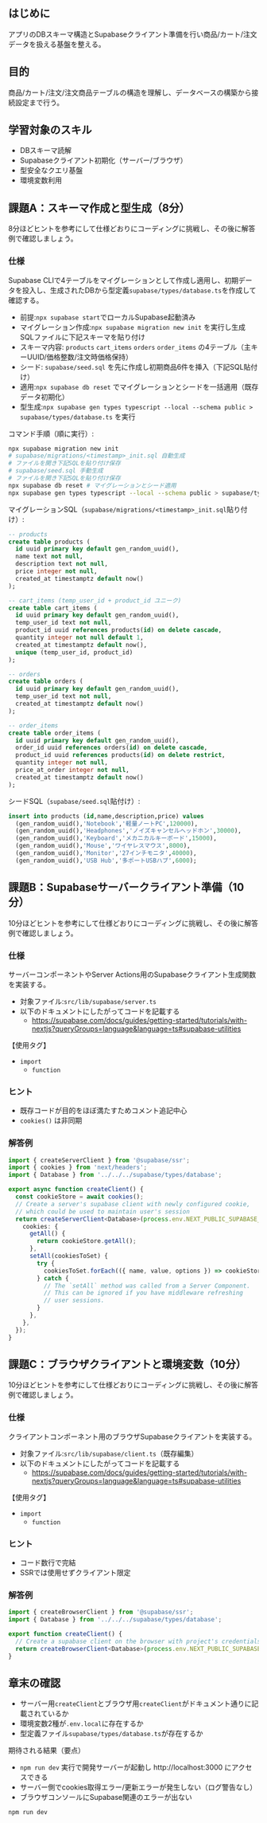 ## はじめに

アプリのDBスキーマ構造とSupabaseクライアント準備を行い商品/カート/注文データを扱える基盤を整える。

## 目的

商品/カート/注文/注文商品テーブルの構造を理解し、データベースの構築から接続設定まで行う。

## 学習対象のスキル

- DBスキーマ読解
- Supabaseクライアント初期化（サーバー/ブラウザ）
- 型安全なクエリ基盤
- 環境変数利用

## 課題A：スキーマ作成と型生成（8分）

8分ほどヒントを参考にして仕様どおりにコーディングに挑戦し、その後に解答例で確認しましょう。

### 仕様

Supabase CLIで4テーブルをマイグレーションとして作成し適用し、初期データを投入し、生成されたDBから型定義`supabase/types/database.ts`を作成して確認する。

- 前提:`npx supabase start`でローカルSupabase起動済み
- マイグレーション作成:`npx supabase migration new init` を実行し生成SQLファイルに下記スキーマを貼り付け
- スキーマ内容: `products` `cart_items` `orders` `order_items` の4テーブル（主キーUUID/価格整数/注文時価格保持）
- シード: `supabase/seed.sql` を先に作成し初期商品6件を挿入（下記SQL貼付け）
- 適用:`npx supabase db reset` でマイグレーションとシードを一括適用（既存データ初期化）
- 型生成:`npx supabase gen types typescript --local --schema public > supabase/types/database.ts` を実行

コマンド手順（順に実行）:
```bash
npx supabase migration new init
# supabase/migrations/<timestamp>_init.sql 自動生成
# ファイルを開き下記SQLを貼り付け保存
# supabase/seed.sql 手動生成
# ファイルを開き下記SQLを貼り付け保存
npx supabase db reset # マイグレーションとシード適用
npx supabase gen types typescript --local --schema public > supabase/types/database.ts
```

マイグレーションSQL（`supabase/migrations/<timestamp>_init.sql`貼り付け）:
```sql
-- products
create table products (
  id uuid primary key default gen_random_uuid(),
  name text not null,
  description text not null,
  price integer not null,
  created_at timestamptz default now()
);

-- cart_items (temp_user_id + product_id ユニーク)
create table cart_items (
  id uuid primary key default gen_random_uuid(),
  temp_user_id text not null,
  product_id uuid references products(id) on delete cascade,
  quantity integer not null default 1,
  created_at timestamptz default now(),
  unique (temp_user_id, product_id)
);

-- orders
create table orders (
  id uuid primary key default gen_random_uuid(),
  temp_user_id text not null,
  created_at timestamptz default now()
);

-- order_items
create table order_items (
  id uuid primary key default gen_random_uuid(),
  order_id uuid references orders(id) on delete cascade,
  product_id uuid references products(id) on delete restrict,
  quantity integer not null,
  price_at_order integer not null,
  created_at timestamptz default now()
);
```

シードSQL（`supabase/seed.sql`貼付け）:
```sql
insert into products (id,name,description,price) values
  (gen_random_uuid(),'Notebook','軽量ノートPC',120000),
  (gen_random_uuid(),'Headphones','ノイズキャンセルヘッドホン',30000),
  (gen_random_uuid(),'Keyboard','メカニカルキーボード',15000),
  (gen_random_uuid(),'Mouse','ワイヤレスマウス',8000),
  (gen_random_uuid(),'Monitor','27インチモニタ',40000),
  (gen_random_uuid(),'USB Hub','多ポートUSBハブ',6000);
```

## 課題B：Supabaseサーバークライアント準備（10分）

10分ほどヒントを参考にして仕様どおりにコーディングに挑戦し、その後に解答例で確認しましょう。

### 仕様

サーバーコンポーネントやServer Actions用のSupabaseクライアント生成関数を実装する。

- 対象ファイル:`src/lib/supabase/server.ts`
- 以下のドキュメントにしたがってコードを記載する
  - https://supabase.com/docs/guides/getting-started/tutorials/with-nextjs?queryGroups=language&language=ts#supabase-utilities

【使用タグ】
- `import`
  - `function`

### ヒント

- 既存コードが目的をほぼ満たすためコメント追記中心
- `cookies()` は非同期

### 解答例

```ts
import { createServerClient } from '@supabase/ssr';
import { cookies } from 'next/headers';
import { Database } from '../../../supabase/types/database';

export async function createClient() {
  const cookieStore = await cookies();
  // Create a server's supabase client with newly configured cookie,
  // which could be used to maintain user's session
  return createServerClient<Database>(process.env.NEXT_PUBLIC_SUPABASE_URL!, process.env.NEXT_PUBLIC_SUPABASE_PUBLISHABLE_KEY!, {
    cookies: {
      getAll() {
        return cookieStore.getAll();
      },
      setAll(cookiesToSet) {
        try {
          cookiesToSet.forEach(({ name, value, options }) => cookieStore.set(name, value, options));
        } catch {
          // The `setAll` method was called from a Server Component.
          // This can be ignored if you have middleware refreshing
          // user sessions.
        }
      },
    },
  });
}
```

## 課題C：ブラウザクライアントと環境変数（10分）

10分ほどヒントを参考にして仕様どおりにコーディングに挑戦し、その後に解答例で確認しましょう。

### 仕様

クライアントコンポーネント用のブラウザSupabaseクライアントを実装する。

- 対象ファイル:`src/lib/supabase/client.ts`（既存編集）
- 以下のドキュメントにしたがってコードを記載する
  - https://supabase.com/docs/guides/getting-started/tutorials/with-nextjs?queryGroups=language&language=ts#supabase-utilities

【使用タグ】
- `import`
  - `function`

### ヒント

- コード数行で完結
- SSRでは使用せずクライアント限定

### 解答例

```ts
import { createBrowserClient } from '@supabase/ssr';
import { Database } from '../../../supabase/types/database';

export function createClient() {
  // Create a supabase client on the browser with project's credentials
  return createBrowserClient<Database>(process.env.NEXT_PUBLIC_SUPABASE_URL!, process.env.NEXT_PUBLIC_SUPABASE_PUBLISHABLE_KEY!);
}
```

## 章末の確認

- サーバー用`createClient`とブラウザ用`createClient`がドキュメント通りに記載されているか
- 環境変数2種が`.env.local`に存在するか
- 型定義ファイル`supabase/types/database.ts`が存在するか

期待される結果（要点）
- `npm run dev` 実行で開発サーバーが起動し http://localhost:3000 にアクセスできる
- サーバー側でcookies取得エラー/更新エラーが発生しない（ログ警告なし）
- ブラウザコンソールにSupabase関連のエラーが出ない

```bash
npm run dev
```
